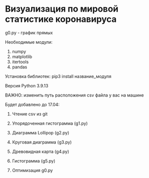 # Визуализация по мировой статистике коронавируса

g0.py - график прямых

Необходимые модули:
  1. numpy
  2. matplotlib
  3. itertools
  4. pandas

Установка библиотек: pip3 install название_модуля

Версия Python 3.9.13

ВАЖНО: изменить путь расположения csv файла у вас на машине

Будет добавлено до 17.04: 

  1. Чтение csv из git 
  2. Упорядоченная гистограмма (g1.py)
  3. Диаграмма Lollipop (g2.py)
  4. Круговая диаграмма (g3.py)
  5. Древовидная карта (g4.py)
  6. Гистограмма (g5.py)
  
  0. Оптимизация g0.py
